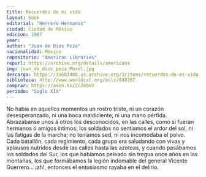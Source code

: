 ```yaml
---
title: Recuerdos de mi vida
layout: book
editorial: "Herrero Hermanos"
ciudad: Ciudad de México
edicion: 1907
year: 
author: "Juan de Dios Peza"
nacionalidad: México
repositorio: "American Libraries"
repurl: https://archive.org/details/americana
img: juan_de_dios_peza_Morel.jpg
descarga: https://ia601408.us.archive.org/3/items/recuerdos-de-mi-vida-juan-de-dios-peza_202008/Recuerdos%20de%20mi%20vida%20-%20Juan%20de%20Dios%20Peza.pdf
biblioteca: http://www.worldcat.org/oclc/848767
comprar: https://amzn.to/2CZ6OeV
periodo: "Siglo XIX"
---
```

 

No había en aquellos momentos un rostro triste, ni un corazón desesperanzado, ni una boca maldiciente, ni una mano pérfida. Abrazábanse unos á otros los desconocidos, en las calles, como si fueran hermanos ó amigos íntimos; los soldados no sentíamos el ardor del sol, ni las fatigas de la marcha; no teníamos sed, ni nos incomodaba el polvo. Cada batallón, cada regimiento, cada grupo era saludando con vivas y aplausos nutridos desde las calles hasta las azoteas, y cuando pasábamos los soldados del Sur, los que habíamos peleado sin tregua once años en las montañas, los que formábamos la legión indomable del general Vicente Guerrero… ¡ah!, entonces el entusiasmo rayaba en el delirio.
